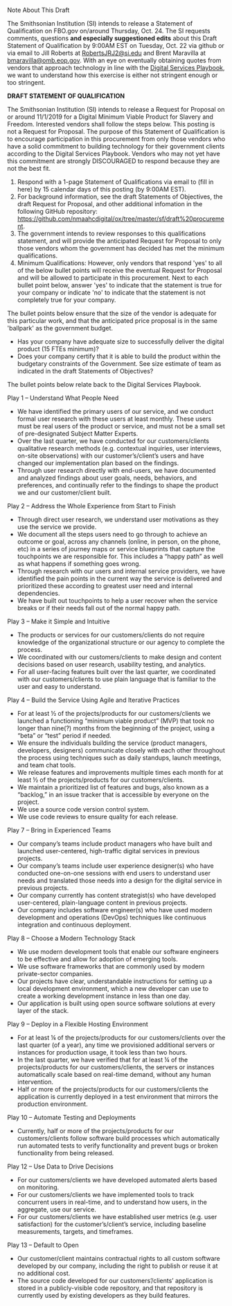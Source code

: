 Note About This Draft  

The Smithsonian Institution (SI) intends to release a Statement of Qualification on FBO.gov on/around Thursday, Oct. 24. The SI requests comments, questions __and especially suggestioned edits__ about this Draft Statement of Qualification by 9:00AM EST on Tuesday, Oct. 22 via github or via email to Jill Roberts at RobertsJRJ2@si.edu and Brent Maravilla at bmaravilla@omb.eop.gov. With an eye on eventually obtaining quotes from vendors that approach technology in line with the [Digital Services Playbook](https://playbook.cio.gov), we want to understand how this exercise is either not stringent enough or too stringent.

__DRAFT STATEMENT OF QUALIFICATION__  

The Smithsonian Institution (SI) intends to release a Request for Proposal on or around 11/1/2019 for a Digital Minimum Viable Product for Slavery and Freedom. Interested vendors shall follow the steps below. This posting is not a Request for Proposal. The purpose of this Statement of Qualification is to encourage participation in this procurement from only those vendors who have a solid commitment to building technology for their government clients according to the Digital Services Playbook. Vendors who may not yet have this commitment are strongly DISCOURAGED to respond because they are not the best fit.

1. Respond with a 1-page Statement of Qualifications via email to (fill in here) by 15 calendar days of this posting (by 9:00AM EST).  
2. For background information, see the draft Statements of Objectives, the draft Request for Proposal, and other additional infomation in the following GitHub repository: https://github.com/nmaahcdigital/ox/tree/master/sf/draft%20procurement.  
3. The government intends to review responses to this qualifications statement, and will provide the anticipated Request for Proposal to only those vendors whom the government has decided has met the minimum qualifications.  
4. Minimum Qualifications: However, only vendors that respond 'yes' to all of the below bullet points will receive the eventual Request for Proposal and will be allowed to participate in this procurement. Next to each bullet point below, answer 'yes' to indicate that the statement is true for your company or indicate 'no' to indicate that the statement is not completely true for your company.  

The bullet points below ensure that the size of the vendor is adequate for this particular work, and that the anticipated price proposal is in the same 'ballpark' as the government budget.  

* Has your company have adequate size to successfully deliver the digital product (15 FTEs minimum)?
* Does your company certify that it is able to build the product within the budgetary constraints of the Government. See size estimate of team as indicated in the draft Statements of Objectives?

The bullet points below relate back to the Digital Services Playbook.  

Play 1 – Understand What People Need
  * We have identified the primary users of our service, and we conduct formal user research with these users at least monthly. These users must be real users of the product or service, and must not be a small set of pre-designated Subject Matter Experts.
  * Over the last quarter, we have conducted for our customers/clients qualitative research methods (e.g. contextual inquiries, user interviews, on-site observations) with our customer’s/client’s users and have changed our implementation plan based on the findings.
  * Through user research directly with end-users, we have documented and analyzed findings about user goals, needs, behaviors, and preferences, and continually refer to the findings to shape the product we and our customer/client built.
  
Play 2 – Address the Whole Experience from Start to Finish
  * Through direct user research, we understand user motivations as they use the service we provide.
  * We document all the steps users need to go through to achieve an outcome or goal, across any channels (online, in person, on the phone, etc) in a series of journey maps or service blueprints that capture the touchpoints we are responsible for. This includes a “happy path” as well as what happens if something goes wrong.
  * Through research with our users and internal service providers, we have identified the pain points in the current way the service is delivered and prioritized these according to greatest user need and internal dependencies.
  * We have built out touchpoints to help a user recover when the service breaks or if their needs fall out of the normal happy path.
  
Play 3 – Make it Simple and Intuitive
  * The products or services for our customers/clients do not require knowledge of the organizational structure or our agency to complete the process.
  * We coordinated with our customers/clients to make design and content decisions based on user research, usability testing, and analytics.
  * For all user-facing features built over the last quarter, we coordinated with our customers/clients to use plain language that is familiar to the user and easy to understand.
  
Play 4 – Build the Service Using Agile and Iterative Practices
  * For at least ½ of the projects/products for our customers/clients we launched a functioning “minimum viable product” (MVP) that took no longer than nine(?) months from the beginning of the project, using a “beta” or “test” period if needed.
  * We ensure the individuals building the service (product managers, developers, designers) communicate closely with each other throughout the process using techniques such as daily standups, launch meetings, and team chat tools.
  * We release features and improvements multiple times each month for at least ½ of the projects/products for our customers/clients.
  * We maintain a prioritized list of features and bugs, also known as a “backlog,” in an issue tracker that is accessible by everyone on the project.
  * We use a source code version control system.
  * We use code reviews to ensure quality for each release.

Play 7 – Bring in Experienced Teams
  * Our company’s teams include product managers who have built and launched user-centered, high-traffic digital services in previous projects.
  * Our company’s teams include user experience designer(s) who have conducted one-on-one sessions with end users to understand user needs and translated those needs into a design for the digital service in previous projects.
  * Our company currently has content strategist(s) who have developed user-centered, plain-language content in previous projects.
  * Our company includes software engineer(s) who have used modern development and operations (DevOps) techniques like continuous integration and continuous deployment.
  
Play 8 – Choose a Modern Technology Stack
  * We use modern development tools that enable our software engineers to be effective and allow for adoption of emerging tools.
  * We use software frameworks that are commonly used by modern private-sector companies.
  * Our projects have clear, understandable instructions for setting up a local development environment, which a new developer can use to create a working development instance in less than one day.
  * Our application is built using open source software solutions at every layer of the stack.
  
Play 9 – Deploy in a Flexible Hosting Environment  
  * For at least ¼ of the projects/products for our customers/clients over the last quarter (of a year), any time we provisioned additional servers or instances for production usage, it took less than two hours.
  * In the last quarter, we have verified that for at least ¼ of the projects/products for our customers/clients, the servers or instances automatically scale based on real-time demand, without any human intervention.
  * Half or more of the projects/products for our customers/clients the application is currently deployed in a test environment that mirrors the production environment.
  
Play 10 – Automate Testing and Deployments
  * Currently, half or more of the projects/products for our customers/clients follow software build processes which automatically run automated tests to verify functionality and prevent bugs or broken functionality from being released.
  
Play 12 – Use Data to Drive Decisions
  * For our customers/clients we have developed automated alerts based on monitoring.
  * For our customers/clients we have implemented tools to track concurrent users in real-time, and to understand how users, in the aggregate, use our service.
  * For our customers/clients we have established user metrics (e.g. user satisfaction) for the customer’s/client’s service, including baseline measurements, targets, and timeframes.
  
Play 13 – Default to Open
  * Our customer/client maintains contractual rights to all custom software developed by our company, including the right to publish or reuse it at no additional cost.
  * The source code developed for our customers’/clients’ application is stored in a publicly-visible code repository, and that repository is currently used by existing developers as they build features.

